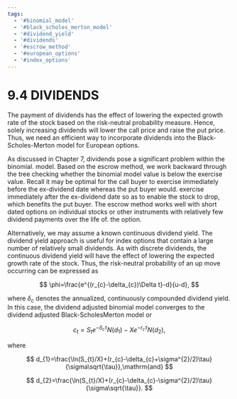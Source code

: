```yaml
---
tags:
  - '#binomial_model'
  - '#black_scholes_merton_model'
  - '#dividend_yield'
  - '#dividends'
  - '#escrow_method'
  - '#european_options'
  - '#index_options'
---
```

# 9.4 DIVIDENDS

The payment of dividends has the effect of lowering the expected growth rate of the stock based on the risk-neutral probability measure. Hence, solely increasing dividends will lower the call price and raise the put price. Thus, we need an efficient way to incorporate dividends into the Black-Scholes-Merton model for European options.

As discussed in Chapter 7, dividends pose a significant problem within the binomial. model. Based on the escrow method, we work backward through the tree checking whether the binomial model value is below the exercise value. Recall it may be optimal for the call buyer to exercise immediately before the ex-dividend date whereas the put buyer would. exercise immediately after the ex-dividend date so as to enable the stock to drop, which benefits the put buyer. The escrow method works well with short dated options on individual stocks or other instruments with relatively few dividend payments over the life of. the option.

Alternatively, we may assume a known continuous dividend yield. The dividend yield approach is useful for index options that contain a large number of relatively small dividends. As with discrete dividends, the continuous dividend yield will have the effect of lowering the expected growth rate of the stock. Thus, the risk-neutral probability of an up move occurring can be expressed as

$$
\phi=\frac{e^{(r_{c}-\delta_{c})\Delta t}-d}{u-d},
$$

where $\delta_{c}$ denotes the annualized, continuously compounded dividend yield. In this case, the dividend adjusted binomial model converges to the dividend adjusted Black-ScholesMerton model or

$$
c_{t}=S_{t}e^{-\delta_{c}\tau}N(d_{1})-X e^{-r_{c}\tau}N(d_{2}),
$$

where

$$
d_{1}=\frac{\ln(S_{t}/X)+(r_{c}-\delta_{c}+\sigma^{2}/2)\tau}{\sigma\sqrt{\tau}},\mathrm{and}
$$

$$
d_{2}=\frac{\ln(S_{t}/X)+(r_{c}-\delta_{c}-\sigma^{2}/2)\tau}{\sigma\sqrt{\tau}}.
$$
